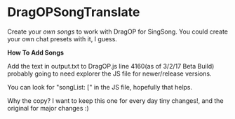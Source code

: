 # DragOPSongTranslate

Create your <i>own songs</i> to work with DragOP for SingSong.
You could create your own chat presets with it, I guess.

<b>How To Add Songs</b>

Add the text in output.txt to DragOP.js line 4160(as of 3/2/17 Beta Build) probably going to need explorer the JS file for newer/release versions.

You can look for "songList: [" in the JS file, hopefully that helps.

Why the copy? I want to keep this one for every day tiny changes!, and the original for major changes :)
